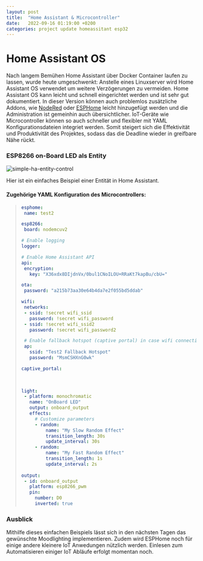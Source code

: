 ```yaml
---
layout: post
title:  "Home Assistant & Microcontroller"
date:   2022-09-16 01:19:00 +0200
categories: project update homeassitant esp32
---
```

# Home Assistant OS

Nach langem Bemühen Home Assistant über Docker Container laufen zu lassen, wurde heute umgeschwenkt:
Anstelle eines Linuxserver wird Home Assistant OS verwendet um weitere Verzögerungen zu vermeiden. Home Assistant OS kann leicht und schnell eingerichtet werden und ist sehr gut dokumentiert. In dieser Version können auch problemlos zusätzliche Addons, wie [NodeRed](https://nodered.org/) oder [ESPHome](https://esphome.io/) leicht hinzugefügt werden und die Administration ist gemeinhin auch übersichtlicher.
IoT-Geräte wie Microcontroller können so auch schneller und flexibler mit YAML Konfigurationsdateien integriet werden. Somit steigert sich die Effektivität und Produktivität des Projektes, sodass das die Deadline wieder in greifbare Nähe rückt.

### ESP8266 on-Board LED als Entity

![simple-ha-entity-control](/assets/2022-09-16-simple-ha-entity.gif)

Hier ist ein einfaches Beispiel einer Entität in Home Assistant.

#### Zugehörige YAML Konfiguration des Microcontrollers:

>```yaml
>esphome:
>  name: test2
>
>esp8266:
>  board: nodemcuv2
>
># Enable logging
>logger:
>
># Enable Home Assistant API
>api:
>  encryption:
>    key: "X36xdx8DIjdnVx/0bul1CNoILOU+RRaKt7kapBu/cbU="
>
>ota:
>  password: "a215b73aa30e64b4da7e2f055bd5ddab"
>
>wifi:
>  networks:
>  - ssid: !secret wifi_ssid
>    password: !secret wifi_password
>  - ssid: !secret wifi_ssid2
>    password: !secret wifi_password2
>
>  # Enable fallback hotspot (captive portal) in case wifi connection fails
>  ap:
>    ssid: "Test2 Fallback Hotspot"
>    password: "MsmCSHXnG0wk"
>
>captive_portal:
>    
>    
>
>light:
>  - platform: monochromatic
>    name: "OnBoard LED"
>    output: onboard_output
>    effects:
>      # Customize parameters
>      - random:
>          name: "My Slow Random Effect"
>          transition_length: 30s
>          update_interval: 30s
>      - random:
>          name: "My Fast Random Effect"
>          transition_length: 1s
>          update_interval: 2s
>  
>output:
>  - id: onboard_output
>    platform: esp8266_pwm
>    pin:
>      number: D0
>      inverted: true
>```

### Ausblick

Mithilfe dieses einfachen Beispiels lässt sich in den nächsten Tagen das gewünschte Moodlighting implementieren. Zudem wird ESPHome noch für einige andere kleinere IoT Anwedungen nützlich werden.
Einlesen zum Automatisieren einiger IoT Abläufe erfolgt momentan noch.
